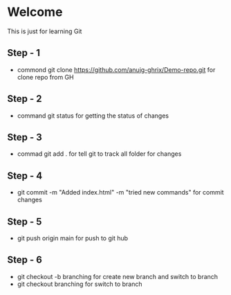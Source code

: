 # Welcome

This is just for learning Git
 ## Step - 1 
 * commond git clone https://github.com/anujg-ghrix/Demo-repo.git
    for clone repo from GH

## Step - 2
 * command git status
    for getting the status of changes 

## Step - 3 
 * commad git add .
 for tell git to track all folder for changes

## Step - 4 
 * git commit -m "Added index.html" -m "tried new commands"
 for commit changes 

## Step - 5
 * git push origin main
  for push to git hub

## Step - 6
 * git checkout -b branching
 for create new branch and switch to branch
 * git checkout branching
 for switch to branch